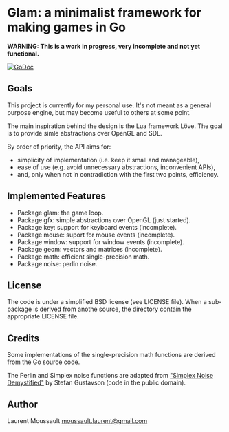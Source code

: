Glam: a minimalist framework for making games in Go
===================================================


**WARNING: This is a work in progress, very incomplete and not yet functional.**

[![GoDoc](https://godoc.org/github.com/drakmaniso/glam?status.svg)](https://godoc.org/github.com/drakmaniso/glam)

Goals
-----

This project is currently for my personal use. It's not meant as a general 
purpose engine, but may become useful to others at some point.

The main inspiration behind the design is the Lua framework Löve. The goal is to
provide simle abstractions over OpenGL and SDL.

By order of priority, the API aims for:

- simplicity of implementation (i.e. keep it small and manageable),
- ease of use (e.g. avoid unnecessary abstractions, inconvenient APIs),
- and, only when not in contradiction with the first two points, efficiency.


Implemented Features
--------------------

- Package glam: the game loop.
- Package gfx: simple abstractions over OpenGL (just started).
- Package key: support for keyboard events (incomplete).
- Package mouse: suport for mouse events (incomplete).
- Package window: support for window events (incomplete).
- Package geom: vectors and matrices (incomplete).
- Package math: efficient single-precision math.
- Package noise: perlin noise.


License
-------

The code is under a simplified BSD license (see LICENSE file). When a sub-package
is derived from anothe source, the directory contain the appropriate LICENSE file. 


Credits
-------

Some implementations of the single-precision math functions are
derived from the Go source code.

The Perlin and Simplex noise functions are adapted from
["Simplex Noise Demystified"](http://www.itn.liu.se/~stegu/simplexnoise/simplexnoise.pdf)
by Stefan Gustavson (code in the public domain).


Author
------

Laurent Moussault <moussault.laurent@gmail.com>
